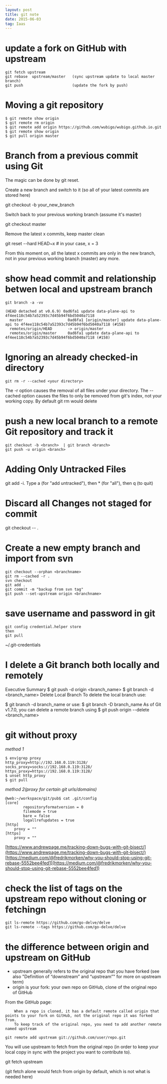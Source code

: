 ```yaml
---
layout: post
title: git note
date: 2015-06-03
tag: Iaas
---
```


# update a fork on GitHub with upstream
```
git fetch upstream
git rebase  upstream/master   (sync upstream update to local master branch)
git push                      (update the fork by push)    
```

# Moving a git repository

```
$ git remote show origin 
$ git remote rm origin
$ git remote add origin https://github.com/wubigo/wubigo.github.io.git
$ git remote show origin
$ git pull origin master
```

# Branch from a previous commit using Git

The magic can be done by git reset.

Create a new branch and switch to it (so all of your latest commits are stored here)

git checkout -b your_new_branch

Switch back to your previous working branch (assume it's master)

git checkout master

Remove the latest x commits, keep master clean

git reset --hard HEAD~x    # in your case, x = 3

From this moment on, all the latest x commits are only in the new branch, not in your previous working branch (master) any more.


# show head commit and relationship betwen local and upstream branch

```
git branch -a -vv

(HEAD detached at v0.6.9) 0ad6fa1 update data-plane-api to 4f4ee118c54b7a52393c7d45b94f6bd5040a7118
  master                    0ad6fa1 [origin/master] update data-plane-api to 4f4ee118c54b7a52393c7d45b94f6bd5040a7118 (#158)
  remotes/origin/HEAD       -> origin/master
  remotes/origin/master     0ad6fa1 update data-plane-api to 4f4ee118c54b7a52393c7d45b94f6bd5040a7118 (#158)

```



# Ignoring an already checked-in directory
```
git rm -r --cached <your directory>
```
The -r option causes the removal of all files under your directory.
The --cached option causes the files to only be removed from git's index, not your working copy. By default git rm <file> would delete <file>

# push a new local branch to a remote Git repository and track it
```
git checkout -b <branch>  | git branch <branch>
git push -u origin <branch>
```

# Adding Only Untracked Files

git add -i. Type a (for "add untracked"), then * (for "all"), then q (to quit)


# Discard all Changes not staged for commit
git checkout -- .

# Create a new empty branch and import from svn
```
git checkout --orphan <branchname>
git rm --cached -r .
svn checkout
git add .
git commit -m "backup from svn tag"
git push --set-upstream origin <branchname>
```

# save username and password in git
```
git config credential.helper store
then
git pull
```
~/.git-credentials

# I delete a Git branch both locally and remotely
Executive Summary
$ git push -d origin <branch_name>
$ git branch -d <branch_name>
Delete Local Branch
To delete the local branch use:

$ git branch -d branch_name
or use:
$ git branch -D branch_name
As of Git v1.7.0, you can delete a remote branch using
$ git push origin --delete <branch_name>


# git without proxy
*method 1*
```
$ env|grep proxy
http_proxy=http://192.168.0.119:3128/
socks_proxy=socks://192.168.0.119:3128/
https_proxy=https://192.168.0.119:3128/
$ unset http_proxy
$ git pull
```
*method 2(proxy for certain git urls/domains)*
```
@web:~/workspace/git/pub$ cat .git/config
[core]
        repositoryformatversion = 0
        filemode = true
        bare = false
        logallrefupdates = true
[http]
    proxy = ""
[https]
    proxy = ""
```

[https://www.andrewpage.me/tracking-down-bugs-with-git-bisect/](https://www.andrewpage.me/tracking-down-bugs-with-git-bisect/)
[https://medium.com/@fredrikmorken/why-you-should-stop-using-git-rebase-5552bee4fed1](https://medium.com/@fredrikmorken/why-you-should-stop-using-git-rebase-5552bee4fed1)



# check the list of tags on the upstream repo without cloning or fetchingn 
```
git ls-remote https://github.com/go-delve/delve
git ls-remote --tags https://github.com/go-delve/delve
```

# the difference between origin and upstream on GitHub

* upstream generally refers to the original repo that you have forked
    (see also "Definition of “downstream” and “upstream”" for more on upstream term)
* origin is your fork: your own repo on GitHub, clone of the original repo of GitHub

From the GitHub page:

```
    When a repo is cloned, it has a default remote called origin that points to your fork on GitHub, not the original repo it was forked from.
    To keep track of the original repo, you need to add another remote named upstream
```

```
git remote add upstream git://github.com/user/repo.git
```

You will use upstream to fetch from the original repo (in order to keep your local copy in sync with the project you want to contribute to).

git fetch upstream

(git fetch alone would fetch from origin by default, which is not what is needed here)
